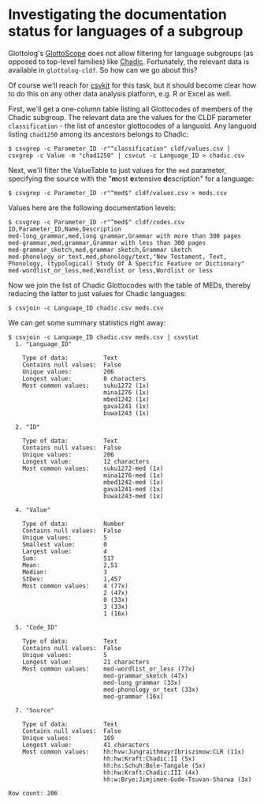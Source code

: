 # Investigating the documentation status for languages of a subgroup

Glottolog's [GlottoScope](https://glottolog.org/langdoc/status) does not allow filtering for language subgroups (as opposed to top-level families)
like [Chadic](https://glottolog.org/resource/languoid/id/chad1250). Fortunately, the relevant data is available in `glottolog-cldf`. So how can we
go about this?

Of course we'll reach for [csvkit](https://csvkit.readthedocs.io/en/latest/) for this task, but it should become clear how to do this on any other data analysis
platform, e.g. R or Excel as well.

First, we'll get a one-column table listing all Glottocodes of members of the Chadic subgroup. The relevant data are the values for the 
CLDF parameter `classification` - the list of ancestor glottocodes of a languoid. Any languoid listing `chad1250` among its ancestors belongs to Chadic:

```shell
$ csvgrep -c Parameter_ID -r"^classification" cldf/values.csv | csvgrep -c Value -m "chad1250" | csvcut -c Language_ID > chadic.csv
```

Next, we'll filter the ValueTable to just values for the `med` parameter, specifying the source with the "**m**ost **e**xtensive **d**escription" for a 
language:

```shell
$ csvgrep -c Parameter_ID -r"^med$" cldf/values.csv > meds.csv
```

Values here are the following documentation levels:
```shell
$ csvgrep -c Parameter_ID -r"^med$" cldf/codes.csv 
ID,Parameter_ID,Name,Description
med-long_grammar,med,long grammar,Grammar with more than 300 pages
med-grammar,med,grammar,Grammar with less than 300 pages
med-grammar_sketch,med,grammar sketch,Grammar sketch
med-phonology_or_text,med,phonology/text,"New Testament, Text, Phonology, (typological) Study Of A Specific Feature or Dictionary"
med-wordlist_or_less,med,Wordlist or less,Wordlist or less
```

Now we join the list of Chadic Glottocodes with the table of MEDs, thereby reducing the latter to just values for Chadic languages:
```shell
$ csvjoin -c Language_ID chadic.csv meds.csv
```

We can get some summary statistics right away:
```shell
$ csvjoin -c Language_ID chadic.csv meds.csv | csvstat
  1. "Language_ID"

	Type of data:          Text
	Contains null values:  False
	Unique values:         206
	Longest value:         8 characters
	Most common values:    suku1272 (1x)
	                       mina1276 (1x)
	                       mbed1242 (1x)
	                       gava1241 (1x)
	                       buwa1243 (1x)

  2. "ID"

	Type of data:          Text
	Contains null values:  False
	Unique values:         206
	Longest value:         12 characters
	Most common values:    suku1272-med (1x)
	                       mina1276-med (1x)
	                       mbed1242-med (1x)
	                       gava1241-med (1x)
	                       buwa1243-med (1x)

  4. "Value"

	Type of data:          Number
	Contains null values:  False
	Unique values:         5
	Smallest value:        0
	Largest value:         4
	Sum:                   517
	Mean:                  2,51
	Median:                3
	StDev:                 1,457
	Most common values:    4 (77x)
	                       2 (47x)
	                       0 (33x)
	                       3 (33x)
	                       1 (16x)

  5. "Code_ID"

	Type of data:          Text
	Contains null values:  False
	Unique values:         5
	Longest value:         21 characters
	Most common values:    med-wordlist_or_less (77x)
	                       med-grammar_sketch (47x)
	                       med-long_grammar (33x)
	                       med-phonology_or_text (33x)
	                       med-grammar (16x)

  7. "Source"

	Type of data:          Text
	Contains null values:  False
	Unique values:         169
	Longest value:         41 characters
	Most common values:    hh:hvw:JungraithmayrIbriszimow:CLR (11x)
	                       hh:hw:Kraft:Chadic:II (5x)
	                       hh:hs:Schuh:Bole-Tangale (5x)
	                       hh:hw:Kraft:Chadic:III (4x)
	                       hh:w:Brye:Jimjimen-Gude-Tsuvan-Sharwa (3x)

Row count: 206
```

